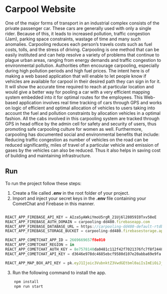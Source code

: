 # Carpool Website

One of the major forms of transport in an industrial complex consists of the private passenger car. These cars are generally used with only a single rider. Because of this, it leads to increased pollution, traffic congestion (Jam), parking space constraints, wastage of time and many such anomalies. Carpooling reduces each person’s travels costs such as fuel costs, tolls, and the stress of driving. Carpooling is one method that can be easily instituted and can help resolve a variety of problems that continue to plague urban areas, ranging from energy demands and traffic congestion to environmental pollution. Authorities often encourage carpooling, especially during high pollution periods and high fuel prices. The intent here is of making a web based application that will enable to let people know if vehicles are available for carpool in their desired path they can sign in for it. It will show the accurate time required to reach at particular location and would give a better way for pooling a car with a very efficient mapping system embedded into it for optimal routes for the employees. This Web-based application involves real time tracking of cars through GPS and works on logic of efficient and optimal allocation of vehicles to users taking into account the fuel and pollution constraints by allocation vehicles in a optimal fashion. All the cabs involved in this carpooling system are tracked through GPS in head office by the admin cell for safety and security of users, thus promoting safe carpooling culture for women as well.
Furthermore, carpooling has documented social and environmental benefits that include: Reducing traffic congestion as number of vehicles on the road can be reduced significantly, miles of travel of a particular vehicle and emission of gases by the vehicles can also be reduced. Thus it also helps in saving cost of building and maintaining infrastructure. 


## Run

To run the project follow these steps:

1. Create a file called **.env** in the root folder of your project.
2. Import and inject your secret keys in the **.env** file containing your CometChat and Firebase in this manner.

```js

REACT_APP_FIREBASE_API_KEY = AIzaSyAWkiYmoU5rgR_21Uj6l28059I0Txv58eE
REACT_APP_FIREBASE_AUTH_DOMAIN = carpooling-dd480.firebaseapp.com
REACT_APP_FIREBASE_DATABASE_URL = https://carpooling-dd480-default-rtdb.firebaseio.com/
REACT_APP_FIREBASE_STORAGE_BUCKET = carpooling-dd480.firebasestorage.app

REACT_APP_COMETCHAT_APP_ID = 2669669657f8e010
REACT_APP_COMETCHAT_REGION = in
REACT_APP_COMETCHAT_AUTH_KEY = 8e7578140da0481c112f42f7021376fc7f8f2448
REACT_APP_COMETCHAT_API_KEY = d3646e978dc4685ebcf9580d107e20abba69e9fa

REACT_APP_MAP_BOX_API_KEY = pk.eyJ1Ijoic3VubnktZ3VwdGEtbml0aiIsImEiOiJjbTNmZndmN3Ywb2N3MmpyM3Z5N3Nhajk2In0.Tv_uY7iDr-xYlpdQHo8YAg

```
3. Run the following command to install the app.

```sh
    npm install
    npm run start
```
